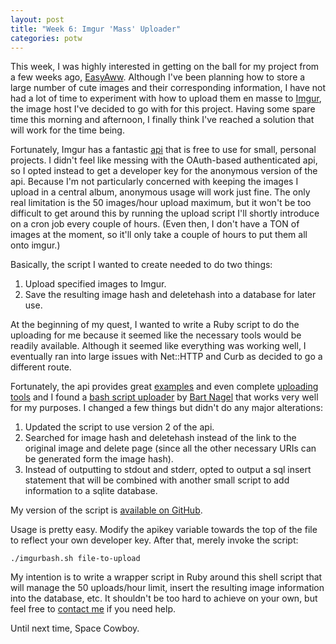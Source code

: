 ```yaml
---
layout: post
title: "Week 6: Imgur 'Mass' Uploader"
categories: potw
---
```

This week, I was highly interested in getting on the ball for my project from a few weeks ago, [EasyAww](/potw/2011/01/21/Week3-EasyAww.html).  Although I've been planning how to store a large number of cute images and their corresponding information, I have not had a lot of time to experiment with how to upload them en masse to [Imgur](http://imgur.com), the image host I've decided to go with for this project.  Having some spare time this morning and afternoon, I finally think I've reached a solution that will work for the time being.

Fortunately, Imgur has a fantastic [api](http://api.imgur.com) that is free to use for small, personal projects.  I didn't feel like messing with the OAuth-based authenticated api, so I opted instead to get a developer key for the anonymous version of the api.  Because I'm not particularly concerned with keeping the images I upload in a central album, anonymous usage will work just fine.  The only real limitation is the 50 images/hour upload maximum, but it won't be too difficult to get around this by running the upload script I'll shortly introduce on a cron job every couple of hours.  (Even then, I don't have a TON of images at the moment, so it'll only take a couple of hours to put them all onto imgur.)

Basically, the script I wanted to create needed to do two things:
1. Upload specified images to Imgur.
2. Save the resulting image hash and deletehash into a database for later use.

At the beginning of my quest, I wanted to write a Ruby script to do the uploading for me because it seemed like the necessary tools would be readily available.  Although it seemed like everything was working well, I eventually ran into large issues with Net::HTTP and Curb as decided to go a different route.

Fortunately, the api provides great [examples](http://api.imgur.com/examples#uploading_curl) and even complete [uploading tools](http://imgur.com/tools/) and I found a [bash script uploader](http://imgur.com/tools/imgurbash.sh) by [Bart Nagel](http://bartnagel.co.uk/) that works very well for my purposes.  I changed a few things but didn't do any major alterations:
1. Updated the script to use version 2 of the api.
2. Searched for image hash and deletehash instead of the link to the original image and delete page (since all the other necessary URIs can be generated form the image hash).
3. Instead of outputting to stdout and stderr, opted to output a sql insert statement that will be combined with another small script to add information to a sqlite database.

My version of the script is [available on GitHub](https://github.com/kfr2/potw/blob/master/imgurbash.sh).

Usage is pretty easy.  Modify the apikey variable towards the top of the file to reflect your own developer key.  After that, merely invoke the script:

`./imgurbash.sh file-to-upload`

My intention is to write a wrapper script in Ruby around this shell script that will manage the 50 uploads/hour limit, insert the resulting image information into the database, etc.  It shouldn't be too hard to achieve on your own, but feel free to [contact me](/about.htm) if you need help.

Until next time, Space Cowboy.
